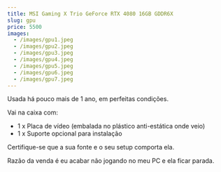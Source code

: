 ```yaml
---
title: MSI Gaming X Trio GeForce RTX 4080 16GB GDDR6X
slug: gpu
price: 5500
images:
  - /images/gpu1.jpeg
  - /images/gpu2.jpeg
  - /images/gpu3.jpeg
  - /images/gpu4.jpeg
  - /images/gpu5.jpeg
  - /images/gpu6.jpeg
  - /images/gpu7.jpeg
---
```


Usada há pouco mais de 1 ano, em perfeitas condições.

Vai na caixa com:
- 1 x Placa de vídeo (embalada no plástico anti-estática onde veio)
- 1 x Suporte opcional para instalação

Certifique-se que a sua fonte e o seu setup comporta ela.

Razão da venda é eu acabar não jogando no meu PC e ela ficar parada.
